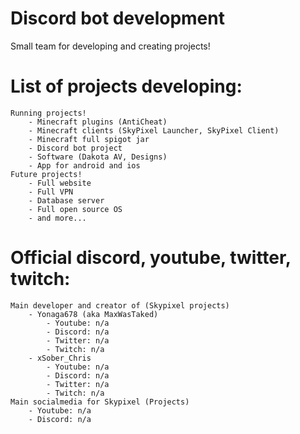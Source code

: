 # Discord bot development
Small team for developing and creating projects!

# List of projects developing:
    Running projects!
        - Minecraft plugins (AntiCheat)
        - Minecraft clients (SkyPixel Launcher, SkyPixel Client)
        - Minecraft full spigot jar
        - Discord bot project
        - Software (Dakota AV, Designs)
        - App for android and ios
    Future projects!
        - Full website
        - Full VPN
        - Database server
        - Full open source OS
        - and more...

# Official discord, youtube, twitter, twitch:
    Main developer and creator of (Skypixel projects)
        - Yonaga678 (aka MaxWasTaked) 
            - Youtube: n/a
            - Discord: n/a
            - Twitter: n/a
            - Twitch: n/a
        - xSober_Chris
            - Youtube: n/a
            - Discord: n/a
            - Twitter: n/a
            - Twitch: n/a
    Main socialmedia for Skypixel (Projects)
        - Youtube: n/a
        - Discord: n/a